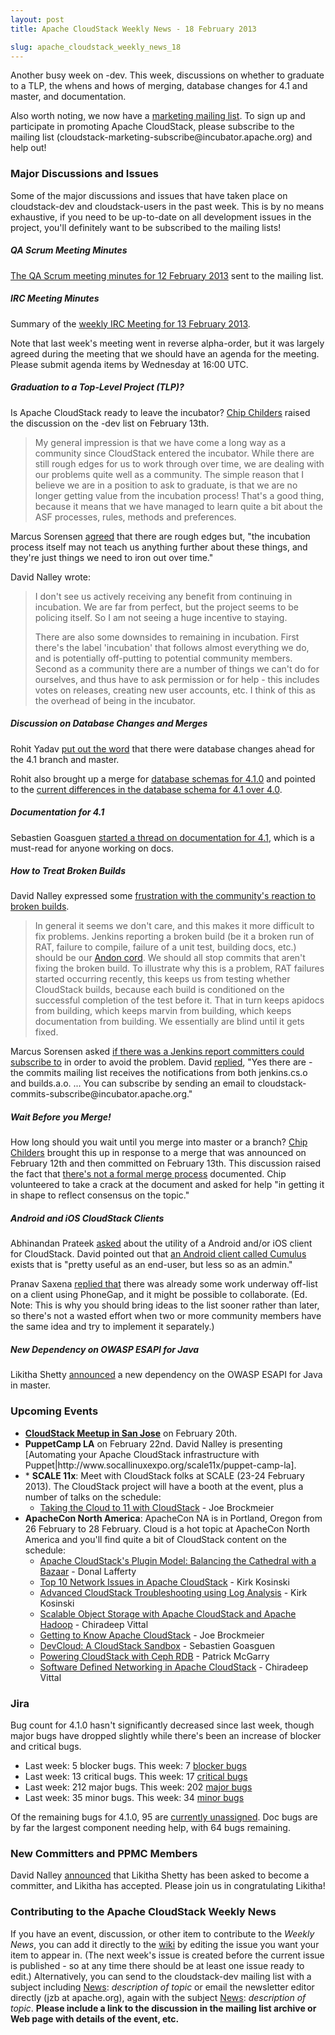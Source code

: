 ```yaml
---
layout: post
title: Apache CloudStack Weekly News - 18 February 2013

slug: apache_cloudstack_weekly_news_18
---
```

<p>Another busy week on -dev. This week, discussions on whether to graduate to a TLP, the whens and hows of merging, database changes for 4.1 and master, and documentation.</p>

<p>Also worth noting, we now have a <a href="http://markmail.org/message/iceroovnqptyi5lt" class="external-link" rel="nofollow">marketing mailing list</a>. To sign up and participate in promoting Apache CloudStack, please subscribe to the mailing list (cloudstack-marketing-subscribe@incubator.apache.org) and help out!</p>

<h3><a name="ApacheCloudStackWeeklyNews-18February2013-MajorDiscussionsandIssues"></a>Major Discussions and Issues</h3>

<p>Some of the major discussions and issues that have taken place on cloudstack-dev and cloudstack-users in the past week. This is by no means exhaustive, if you need to be up-to-date on all development issues in the project, you'll definitely want to be subscribed to the mailing lists!</p>

<h5><a name="ApacheCloudStackWeeklyNews-18February2013-QAScrumMeetingMinutes"></a>QA Scrum Meeting Minutes </h5>

<p><a href="http://markmail.org/message/fcjpe4z5bezfodmx" class="external-link" rel="nofollow">The QA Scrum meeting minutes for 12 February 2013</a> sent to the mailing list.</p>

<h5><a name="ApacheCloudStackWeeklyNews-18February2013-IRCMeetingMinutes"></a>IRC Meeting Minutes </h5>

<p>Summary of the <a href="http://markmail.org/message/solu2opycgkqb63x" class="external-link" rel="nofollow">weekly IRC Meeting for 13 February 2013</a>. </p>

<p>Note that last week's meeting went in reverse alpha-order, but it was largely agreed during the meeting that we should have an agenda for the meeting. Please submit agenda items by Wednesday at 16:00 UTC.</p>

<h5><a name="ApacheCloudStackWeeklyNews-18February2013-GraduationtoaTopLevelProject%28TLP%29%3F"></a>Graduation to a Top-Level Project (TLP)?</h5>

<p>Is Apache CloudStack ready to leave the incubator? <a href="http://markmail.org/message/3nluchj5q5waguws" class="external-link" rel="nofollow">Chip Childers</a> raised the discussion on the -dev list on February 13th. </p>

<blockquote>
<p>My general impression is that we have come a long way as a community since CloudStack entered the incubator. While there are still rough edges for us to work through over time, we are dealing with our problems quite well as a community. The simple reason that I believe we are in a position to ask to graduate, is that we are no longer getting value from the incubation process!  That's a good thing, because it means that we have managed to learn quite a bit about the ASF processes, rules, methods and preferences.</p></blockquote>

<p>Marcus Sorensen <a href="http://markmail.org/message/l2kqj2gppghm4f2q" class="external-link" rel="nofollow">agreed</a> that there are rough edges but, "the incubation process itself may not teach us anything further about these things, and they're just things we need to iron out over time."</p>

<p>David Nalley wrote:</p>

<blockquote>
<p>I don't see us actively receiving any benefit from continuing in incubation. We are far from perfect, but the project seems to be policing itself. So I am not seeing a huge incentive to staying.</p>

<p>There are also some downsides to remaining in incubation. First there's the label 'incubation' that follows almost everything we do, and is potentially off-putting to potential community members. Second as a community there are a number of things we can't do for ourselves, and thus have to ask permission or for help - this includes votes on releases, creating new user accounts, etc. I think of this as the overhead of being in the incubator.</p></blockquote>

<h5><a name="ApacheCloudStackWeeklyNews-18February2013-DiscussiononDatabaseChangesandMerges"></a>Discussion on Database Changes and Merges</h5>

<p>Rohit Yadav <a href="http://markmail.org/thread/z32xdbr2injgjrrp" class="external-link" rel="nofollow">put out the word</a> that there were database changes ahead for the 4.1 branch and master. </p>

<p>Rohit also brought up a merge for <a href="http://markmail.org/message/2v3hqmanasol6okw" class="external-link" rel="nofollow">database schemas for 4.1.0</a> and pointed to the <a href="http://people.apache.org/~bhaisaab/diff-create-schema-40-41.sql" class="external-link" rel="nofollow">current differences in the database schema for 4.1 over 4.0</a>.</p>

<h5><a name="ApacheCloudStackWeeklyNews-18February2013-Documentationfor4.1"></a>Documentation for 4.1</h5>

<p>Sebastien Goasguen <a href="http://markmail.org/message/rjbctl6uu3qu2c7g" class="external-link" rel="nofollow">started a thread on documentation for 4.1</a>, which is a must-read for anyone working on docs. </p>

<h5><a name="ApacheCloudStackWeeklyNews-18February2013-HowtoTreatBrokenBuilds"></a>How to Treat Broken Builds</h5>

<p>David Nalley expressed some <a href="http://markmail.org/thread/bb7qgl3esc25cdek" class="external-link" rel="nofollow">frustration with the community's reaction to broken builds</a>. </p>

<blockquote>
<p>In general it seems we don't care, and this makes it more difficult to fix problems. Jenkins reporting a broken build (be it a broken run of RAT, failure to compile, failure of a unit test, building docs, etc.) should be our <a href="http://en.wikipedia.org/wiki/Andon_(manufacturing)" class="external-link" rel="nofollow">Andon cord</a>. We should all stop commits that aren't fixing the broken build. To illustrate why this is a problem, RAT failures started occurring recently, this keeps us from testing whether CloudStack builds, because each build is conditioned on the successful completion of the test before it. That in turn keeps apidocs from building,  which keeps marvin from building, which keeps documentation from building. We essentially are blind until it gets fixed.</p></blockquote>

<p>Marcus Sorensen asked <a href="http://markmail.org/message/2kjhnje2zgocobbt" class="external-link" rel="nofollow">if there was a Jenkins report committers could subscribe to</a> in order to avoid the problem. David <a href="http://markmail.org/message/wcksnc2xqndyxjz6" class="external-link" rel="nofollow">replied</a>, "Yes there are - the commits mailing list receives the notifications from both jenkins.cs.o and builds.a.o. ... You can subscribe by sending an email to cloudstack-commits-subscribe@incubator.apache.org."</p>

<h5><a name="ApacheCloudStackWeeklyNews-18February2013-WaitBeforeyouMerge%21"></a>Wait Before you Merge!</h5>

<p>How long should you wait until you merge into master or a branch? <a href="http://markmail.org/message/f6obhtciavb22ybx" class="external-link" rel="nofollow">Chip Childers</a> brought this up in response to a merge that was announced on February 12th and then committed on February 13th. This discussion raised the fact that <a href="http://markmail.org/message/mw7vvasrofpr7k3k" class="external-link" rel="nofollow">there's not a formal merge process</a> documented. Chip volunteered to take a crack at the document and asked for help "in getting it in shape to reflect consensus on the topic."</p>

<h5><a name="ApacheCloudStackWeeklyNews-18February2013-AndroidandiOSCloudStackClients"></a>Android and iOS CloudStack Clients</h5>

<p>Abhinandan Prateek <a href="http://markmail.org/message/m5tpje5wdgjzwuyn" class="external-link" rel="nofollow">asked</a> about the utility of a Android and/or iOS client for CloudStack. David pointed out that <a href="https://github.com/creationline/cumulus" class="external-link" rel="nofollow">an Android client called Cumulus</a> exists that is "pretty useful as an end-user, but less so as an admin." </p>

<p>Pranav Saxena <a href="http://markmail.org/message/judciif4hwyxmypg" class="external-link" rel="nofollow">replied that</a> there was already some work underway off-list on a client using PhoneGap, and it might be possible to collaborate. (Ed. Note: This is why you should bring ideas to the list sooner rather than later, so there's not a wasted effort when two or more community members have the same idea and try to implement it separately.)</p>

<h5><a name="ApacheCloudStackWeeklyNews-18February2013-NewDependencyonOWASPESAPIforJava"></a>New Dependency on OWASP ESAPI for Java</h5>

<p>Likitha Shetty <a href="http://markmail.org/message/w5qdogojgrbxgi7x" class="external-link" rel="nofollow">announced</a> a new dependency on the OWASP ESAPI for Java in master.</p>

<h3><a name="ApacheCloudStackWeeklyNews-18February2013-UpcomingEvents"></a>Upcoming Events</h3>

<ul>
	<li><a href="http://markmail.org/thread/frj26yjlgn7gty6x" class="external-link" rel="nofollow"><b>CloudStack Meetup in San Jose</b></a> on February 20th.</li>
	<li><b>PuppetCamp LA</b> on February 22nd. David Nalley is presenting [Automating your Apache CloudStack infrastructure with<br/>
Puppet|http://www.socallinuxexpo.org/scale11x/puppet-camp-la].</li>
	<li>* <b>SCALE 11x</b>: Meet with CloudStack folks at SCALE (23-24 February 2013). The CloudStack project will have a booth at the event, plus a number of talks on the schedule:
	<ul>
		<li><a href="http://www.socallinuxexpo.org/scale11x/presentations/taking-open-cloud-11-cloudstack" class="external-link" rel="nofollow">Taking the Cloud to 11 with CloudStack</a> - Joe Brockmeier</li>
	</ul>
	</li>
	<li><b>ApacheCon North America</b>: ApacheCon NA is in Portland, Oregon from 26 February to 28 February. Cloud is a hot topic at ApacheCon North America and you'll find quite a bit of CloudStack content on the schedule:
	<ul>
		<li><a href="http://na.apachecon.com/schedule/presentation/126/" class="external-link" rel="nofollow">Apache CloudStack's Plugin Model: Balancing the Cathedral with a Bazaar</a> - Donal Lafferty</li>
		<li><a href="http://na.apachecon.com/schedule/presentation/127/" class="external-link" rel="nofollow">Top 10 Network Issues in Apache CloudStack</a> - Kirk Kosinski</li>
		<li><a href="http://na.apachecon.com/schedule/presentation/128/" class="external-link" rel="nofollow">Advanced CloudStack Troubleshooting using Log Analysis</a> - Kirk Kosinski</li>
		<li><a href="http://na.apachecon.com/schedule/presentation/129/" class="external-link" rel="nofollow">Scalable Object Storage with Apache CloudStack and Apache Hadoop</a> - Chiradeep Vittal</li>
		<li><a href="http://na.apachecon.com/schedule/presentation/116/" class="external-link" rel="nofollow">Getting to Know Apache CloudStack</a> - Joe Brockmeier</li>
		<li><a href="http://na.apachecon.com/schedule/presentation/145/" class="external-link" rel="nofollow">DevCloud: A CloudStack Sandbox</a> - Sebastien Goasguen</li>
		<li><a href="http://na.apachecon.com/schedule/presentation/146/" class="external-link" rel="nofollow">Powering CloudStack with Ceph RDB</a> - Patrick McGarry</li>
		<li><a href="http://na.apachecon.com/schedule/presentation/147/" class="external-link" rel="nofollow">Software Defined Networking in Apache CloudStack</a> - Chiradeep Vittal</li>
	</ul>
	</li>
</ul>


<h3><a name="ApacheCloudStackWeeklyNews-18February2013-Jira"></a>Jira</h3>

<p>Bug count for 4.1.0 hasn't significantly decreased since last week, though major bugs have dropped slightly while there's been an increase of blocker and critical bugs.</p>

<ul>
	<li>Last week: 5 blocker bugs. This week: 7 <a href="http://is.gd/blockers41acs" class="external-link" rel="nofollow">blocker bugs</a></li>
	<li>Last week: 13 critical bugs. This week: 17 <a href="http://is.gd/critical41acs" class="external-link" rel="nofollow">critical bugs</a></li>
	<li>Last week: 212 major bugs. This week: 202 <a href="http://is.gd/major41acs" class="external-link" rel="nofollow">major bugs</a></li>
	<li>Last week: 35 minor bugs. This week: 34 <a href="http://is.gd/minor41acs" class="external-link" rel="nofollow">minor bugs</a></li>
</ul>


<p>Of the remaining bugs for 4.1.0, 95 are <a href="http://is.gd/unassigned41acs" class="external-link" rel="nofollow">currently unassigned</a>. Doc bugs are by far the largest component needing help, with 64 bugs remaining.</p>

<h3><a name="ApacheCloudStackWeeklyNews-18February2013-NewCommittersandPPMCMembers"></a>New Committers and PPMC Members</h3>

<p>David Nalley <a href="http://markmail.org/message/73vkokunvgotzqdo" class="external-link" rel="nofollow">announced</a> that Likitha Shetty has been asked to become a committer, and Likitha has accepted. Please join us in congratulating Likitha! </p>

<h3><a name="ApacheCloudStackWeeklyNews-18February2013-ContributingtotheApacheCloudStackWeeklyNews"></a>Contributing to the Apache CloudStack Weekly News</h3>

<p>If you have an event, discussion, or other item to contribute to the <em>Weekly News</em>, you can add it directly to the <a href="https://cwiki.apache.org/confluence/display/CLOUDSTACK/CloudStack+Weekly+News" class="external-link" rel="nofollow">wiki</a> by editing the issue you want your item to appear in. (The next week's issue is created before the current issue is published - so at any time there should be at least one issue ready to edit.) Alternatively, you can send to the cloudstack-dev mailing list with a subject including <a href="" title="News">News</a>: <em>description of topic</em> or email the newsletter editor directly (jzb at apache.org), again with the subject <a href="" title="News">News</a>: <em>description of topic</em>. <b>Please include a link to the discussion in the mailing list archive or Web page with details of the event, etc.</b> </p>
